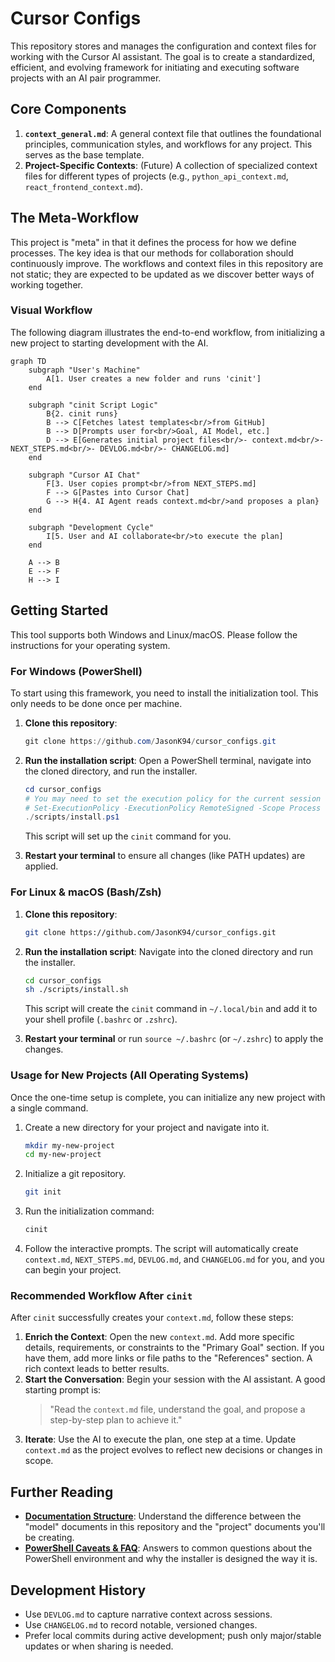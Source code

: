# Cursor Configs

This repository stores and manages the configuration and context files for working with the Cursor AI assistant. The goal is to create a standardized, efficient, and evolving framework for initiating and executing software projects with an AI pair programmer.

## Core Components

1.  **`context_general.md`**: A general context file that outlines the foundational principles, communication styles, and workflows for any project. This serves as the base template.
2.  **Project-Specific Contexts**: (Future) A collection of specialized context files for different types of projects (e.g., `python_api_context.md`, `react_frontend_context.md`).

## The Meta-Workflow

This project is "meta" in that it defines the process for how we define processes. The key idea is that our methods for collaboration should continuously improve. The workflows and context files in this repository are not static; they are expected to be updated as we discover better ways of working together.

### Visual Workflow

The following diagram illustrates the end-to-end workflow, from initializing a new project to starting development with the AI.

```mermaid
graph TD
    subgraph "User's Machine"
        A[1. User creates a new folder and runs 'cinit']
    end

    subgraph "cinit Script Logic"
        B{2. cinit runs}
        B --> C[Fetches latest templates<br/>from GitHub]
        B --> D[Prompts user for<br/>Goal, AI Model, etc.]
        D --> E[Generates initial project files<br/>- context.md<br/>- NEXT_STEPS.md<br/>- DEVLOG.md<br/>- CHANGELOG.md]
    end

    subgraph "Cursor AI Chat"
        F[3. User copies prompt<br/>from NEXT_STEPS.md]
        F --> G[Pastes into Cursor Chat]
        G --> H{4. AI Agent reads context.md<br/>and proposes a plan}
    end

    subgraph "Development Cycle"
        I[5. User and AI collaborate<br/>to execute the plan]
    end

    A --> B
    E --> F
    H --> I
```

## Getting Started

This tool supports both Windows and Linux/macOS. Please follow the instructions for your operating system.

### For Windows (PowerShell)

To start using this framework, you need to install the initialization tool. This only needs to be done once per machine.

1.  **Clone this repository**:
    ```powershell
    git clone https://github.com/JasonK94/cursor_configs.git
    ```

2.  **Run the installation script**:
    Open a PowerShell terminal, navigate into the cloned directory, and run the installer.
    ```powershell
    cd cursor_configs
    # You may need to set the execution policy for the current session first
    # Set-ExecutionPolicy -ExecutionPolicy RemoteSigned -Scope Process
    ./scripts/install.ps1
    ```
    This script will set up the `cinit` command for you.

3.  **Restart your terminal** to ensure all changes (like PATH updates) are applied.

### For Linux & macOS (Bash/Zsh)

1.  **Clone this repository**:
    ```bash
    git clone https://github.com/JasonK94/cursor_configs.git
    ```

2.  **Run the installation script**:
    Navigate into the cloned directory and run the installer.
    ```bash
    cd cursor_configs
    sh ./scripts/install.sh
    ```
    This script will create the `cinit` command in `~/.local/bin` and add it to your shell profile (`.bashrc` or `.zshrc`).

3.  **Restart your terminal** or run `source ~/.bashrc` (or `~/.zshrc`) to apply the changes.

### Usage for New Projects (All Operating Systems)

Once the one-time setup is complete, you can initialize any new project with a single command.

1.  Create a new directory for your project and navigate into it.
    ```sh
    mkdir my-new-project
    cd my-new-project
    ```
2.  Initialize a git repository.
    ```sh
    git init
    ```
3.  Run the initialization command:
    ```sh
    cinit
    ```
4.  Follow the interactive prompts. The script will automatically create `context.md`, `NEXT_STEPS.md`, `DEVLOG.md`, and `CHANGELOG.md` for you, and you can begin your project.

### Recommended Workflow After `cinit`

After `cinit` successfully creates your `context.md`, follow these steps:

1.  **Enrich the Context**: Open the new `context.md`. Add more specific details, requirements, or constraints to the "Primary Goal" section. If you have them, add more links or file paths to the "References" section. A rich context leads to better results.
2.  **Start the Conversation**: Begin your session with the AI assistant. A good starting prompt is:
    > "Read the `context.md` file, understand the goal, and propose a step-by-step plan to achieve it."
3.  **Iterate**: Use the AI to execute the plan, one step at a time. Update `context.md` as the project evolves to reflect new decisions or changes in scope.

## Further Reading

-   **[Documentation Structure](./docs/project_structure.md)**: Understand the difference between the "model" documents in this repository and the "project" documents you'll be creating.
-   **[PowerShell Caveats & FAQ](./docs/powershell_caveats.md)**: Answers to common questions about the PowerShell environment and why the installer is designed the way it is.

## Development History

- Use `DEVLOG.md` to capture narrative context across sessions.
- Use `CHANGELOG.md` to record notable, versioned changes.
- Prefer local commits during active development; push only major/stable updates or when sharing is needed.
